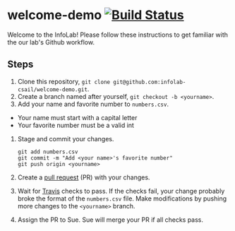 # welcome-demo [![Build Status](https://travis-ci.org/infolab-csail/welcome-demo.svg)](https://travis-ci.org/infolab-csail/welcome-demo)
Welcome to the InfoLab! Please follow these instructions to get familiar with the our lab's Github workflow.

## Steps

1. Clone this repository, `git clone git@github.com:infolab-csail/welcome-demo.git`.
1. Create a branch named after yourself, `git checkout -b <yourname>`.
1. Add your name and favorite number to `numbers.csv`.
  * Your name must start with a capital letter
  * Your favorite number must be a valid int
1. Stage and commit your changes.

   ```
   git add numbers.csv
   git commit -m "Add <your name>'s favorite number"
   git push origin <yourname>
   ```
1. Create a [pull request](https://help.github.com/articles/using-pull-requests/) (PR) with your changes.
1. Wait for [Travis](https://travis-ci.org/infolab-csail/welcome-demo) checks to pass. If the checks fail, your change probably broke the format of the `numbers.csv` file. Make modifications by pushing more changes to the `<yourname>` branch.
1. Assign the PR to Sue. Sue will merge your PR if all checks pass.
